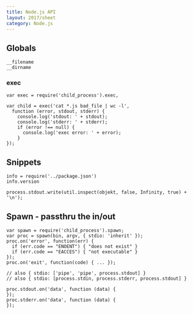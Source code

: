 ```yaml
---
title: Node.js API
layout: 2017/sheet
category: Node.js
---
```


## Globals

    __filename
    __dirname

### exec

    var exec = require('child_process').exec,

    var child = exec('cat *.js bad_file | wc -l',
      function (error, stdout, stderr) {
        console.log('stdout: ' + stdout);
        console.log('stderr: ' + stderr);
        if (error !== null) {
          console.log('exec error: ' + error);
        }
    });

## Snippets

    info = require('../package.json')
    info.version

    process.stdout.write(util.inspect(objekt, false, Infinity, true) + '\n');

## Spawn - passthru the in/out

    var spawn = require('child_process').spawn;
    var proc = spawn(bin, argv, { stdio: 'inherit' });
    proc.on('error', function(err) {
      if (err.code == "ENOENT") { "does not exist" }
      if (err.code == "EACCES") { "not executable" }
    });
    proc.on('exit', function(code) { ... });

    // also { stdio: ['pipe', 'pipe', process.stdout] }
    // also { stdio: [process.stdin, process.stderr, process.stdout] }

    proc.stdout.on('data', function (data) {
    });
    proc.stderr.on('data', function (data) {
    });

[all]: http://nodejs.org/api/all.html
